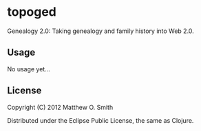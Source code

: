 # topoged

Genealogy 2.0: Taking genealogy and family history into Web 2.0.

## Usage

No usage yet...

## License

Copyright (C) 2012 Matthew O. Smith

Distributed under the Eclipse Public License, the same as Clojure.
